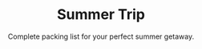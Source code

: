 ---
layout: list
title: "Summer Trip"
permalink: "/summer-vacation-packing-and-travel/"
categories: [Travel, Summer]

emoji: "☀️"
subtitle: "Complete packing list for your perfect summer getaway."
description: "Never forget anything again with our comprehensive summer vacation packing list! Whether you're heading to tropical beaches, European cities, or mountain retreats, this ultimate checklist covers everything from essential clothing to tech gadgets, beach gear, and travel documents. Perfect for family vacations, romantic getaways, or solo adventures."

items:
    - name: Essential
      items:
        - 'Belt'
        - 'Comfortable walking shoes'
        - 'Dresses'
        - 'Jeans'
        - 'Light jacket'
        - 'Pajamas'
        - 'Rain jacket or poncho'
        - 'Shorts'
        - 'Skirts'
        - 'Socks'
        - 'Sweater'
        - 'T-shirts'
        - 'Underwear'
    - name: Beach
      items:
        - 'Beach bag'
        - 'Beach cover-up'
        - 'Beach toys'
        - 'Beach umbrella'
        - 'Flip flops'
        - 'Goggles'
        - 'Hat or Cap'
        - 'Snorkeling gear'
        - 'Sunglasses'
        - 'Swimming suit'
        - 'Waterproof sunscreen'
    - name: Tech
      items:
        - 'Bluetooth speaker'
        - 'Earphones'
        - 'Hair dryer'
        - 'Laptop'
        - 'Laptop charger'
        - 'Photo camera'
        - 'Photo camera charger'
        - 'Portable charger/power bank'
        - 'SD card for the photo camera'
        - 'Smartphone'
        - 'Smartphone charger'
        - 'Tablet'
        - 'Universal adapter'
        - 'Waterproof phone case'
    - name: Bath
      items:
        - 'Dental floss'
        - 'Deodorant'
        - 'Hair brush'
        - 'Hair ties and clips'
        - 'Lip balm'
        - 'Makeup and makeup remover'
        - 'Moisturizer'
        - 'Shampoo and Conditioner'
        - 'Shaving supplies'
        - 'Soap'
        - 'Toothbrush'
        - 'Toothpaste'
    - name: Bed time
      items:
        - 'Earplugs'
        - 'Eye drops'
        - 'Sleeping mask'
        - 'Sleeping wear'
        - 'Travel pillow or blanket'
    - name: Health & Safety
      items:
        - 'Band-aids'
        - 'First aid kit'
        - 'Hand sanitizer'
        - 'Insect repellent'
        - 'Motion sickness pills'
        - 'Pain relievers'
        - 'Prescription medications'
    - name: Documents & Money
      items:
        - 'Boarding passes'
        - 'Car rental confirmation'
        - 'Cash (local currency)'
        - 'Copies of important documents'
        - 'Credit cards'
        - 'Emergency contact list'
        - 'Hotel reservations'
        - 'Passport or ID'
        - 'Travel insurance'
        - 'Vaccination records'
    - name: Entertainment
      items:
        - 'Books'
        - 'Crossword puzzles'
        - 'Journal'
        - 'Magazines'
        - 'Pens'
        - 'Playing cards'
        - 'Travel games'
        - 'Travel guidebook'
    - name: Organization
      items:
        - 'Foldable tote bag'
        - 'Laundry bag'
        - 'Luggage accessories'
        - 'Travel wallet'
        - 'Ziploc bags'
    - name: Food & Drinks
      items:
        - 'Coffee/tea supplies'
        - 'Reusable water bottle'
        - 'Snacks'
---